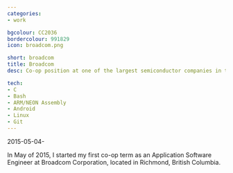 ```yaml
---
categories:
- work

bgcolour: CC2036
bordercolour: 991829
icon: broadcom.png

short: broadcom
title: Broadcom
desc: Co-op position at one of the largest semiconductor companies in the world.

tech:
- C
- Bash
- ARM/NEON Assembly
- Android
- Linux
- Git
---
```

2015-05-04-

In May of 2015, I started my first co-op term as an Application Software Engineer at Broadcom Corporation, located in Richmond, British Columbia.